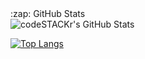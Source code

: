 <!-- <details> -->
  <summary>:zap: GitHub Stats</summary>

  <img align="left" alt="codeSTACKr's GitHub Stats" src="https://github-readme-stats.vercel.app/api?username=Hisham-Mohsen&show_icons=true&hide_border=false&title_color=ff652f&icon_color=FFE400&bg_color=09131B&text_color=ffffff&border_color=0c1a25&include_all_commits=true" />

<br/>

[![Top Langs](https://github-readme-stats.vercel.app/api/top-langs/?username=Hisham-Mohsen)](https://github.com/Hisham-Mohsen/Hisham-Mohsen)

<!-- </details> -->
